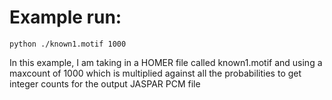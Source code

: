 # Example run:
```
python ./known1.motif 1000
```
In this example, I am taking in a HOMER file called known1.motif and using a maxcount of 1000 which is multiplied against all the probabilities to get integer counts for the output JASPAR PCM file 
